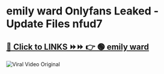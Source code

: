 
 # emily ward Onlyfans Leaked - Update Files nfud7

## <h2><a href="https://clipsfans.com/emily_ward&ref=git">🔗 Click to LINKS ⏩⏩ 👉 🟢 emily ward </a></h2>

<a href="https://clipsfans.com/emily_ward&ref=git" rel="nofollow" data-target="animated-image.originalLink"><img src="https://i.ibb.co.com/xMMVF88/686577567.gif" alt="Viral Video Original" style="max-width: 100%; display: inline-block;" data-target="animated-image.originalImage"></a>

